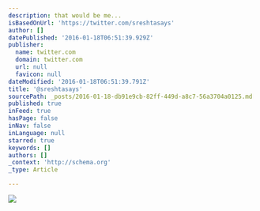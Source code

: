 ```yaml
---
description: that would be me...
isBasedOnUrl: 'https://twitter.com/sreshtasays'
author: []
datePublished: '2016-01-18T06:51:39.929Z'
publisher:
  name: twitter.com
  domain: twitter.com
  url: null
  favicon: null
dateModified: '2016-01-18T06:51:39.791Z'
title: '@sreshtasays'
sourcePath: _posts/2016-01-18-db91e9cb-82ff-449d-a8c7-56a3704a0125.md
published: true
inFeed: true
hasPage: false
inNav: false
inLanguage: null
starred: true
keywords: []
authors: []
_context: 'http://schema.org'
_type: Article

---
```

![](https://pbs.twimg.com/profile_images/567364189841149952/cWzaBozc.jpeg)
